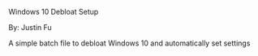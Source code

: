 Windows 10 Debloat Setup

By: Justin Fu

A simple batch file to debloat Windows 10 and automatically set settings
